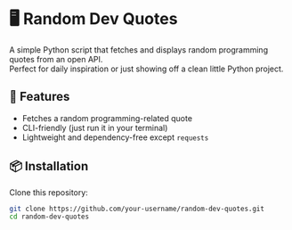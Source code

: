 # 🖥️ Random Dev Quotes

A simple Python script that fetches and displays random programming quotes from an open API.  
Perfect for daily inspiration or just showing off a clean little Python project.

## 🚀 Features
- Fetches a random programming-related quote
- CLI-friendly (just run it in your terminal)
- Lightweight and dependency-free except `requests`

## 📦 Installation

Clone this repository:

```bash
git clone https://github.com/your-username/random-dev-quotes.git
cd random-dev-quotes
